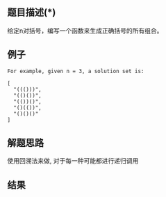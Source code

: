 ## 题目描述(*)

给定n对括号，编写一个函数来生成正确括号的所有组合。


## 例子
```
For example, given n = 3, a solution set is:

[
  "((()))",
  "(()())",
  "(())()",
  "()(())",
  "()()()"
]
```
## 解题思路

  使用回溯法来做, 对于每一种可能都进行递归调用

## 结果

